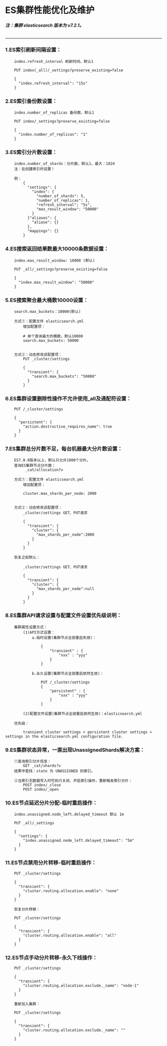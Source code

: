# ES集群性能优化及维护
###### **注：集群 elasticsearch 版本为 v7.2.1。**
---
### 1.ES索引刷新间隔设置：
		index.refresh_interval 刷新时间，默认1
		
		PUT index(_all)/_settings?preserve_existing=false

		{
		  "index.refresh_interval": "15s"
		}


### 2.ES索引备份数设置：
		index.number_of_replicas 备份数，默认1

		PUT index/_settings?preserve_existing=false

		{
		  "index.number_of_replicas": "1"
		}

### 3.ES索引分片数设置：
		index.number_of_shards：分片数，默认1，最大：1024
		注：在创建索引时设置！

		例：
			{
			  "settings": {
			    "index": {
			      "number_of_shards": 5,
			      "number_of_replicas": 1,
			      "refresh_interval": "5s",
			      "max_result_window": "50000"
			    }
			  }"aliases": {
			    "aliase": {}
			  },
			  "mappings": {}
			}

### 4.ES搜索返回结果数最大10000条数据设置：
		index.max_result_window: 10000 (默认)

		PUT _all/_settings?preserve_existing=false

		{
		  "index.max_result_window": "50000"
		}

### 5.ES搜索聚合最大桶数10000设置：
		search.max_buckets：10000(默认)

		方式①：配置文件 elasticsearch.yml
			增加配置项：

			# 单个查询最大的桶数，默认10000
			search.max_buckets: 50000


		方式②：动态修改该配置项：
			PUT _cluster/settings

			{
			  "transient": {
			    "search.max_buckets": "50000"
			  }
			}

### 6.ES集群设置删除性操作不允许使用_all及通配符设置：
	
		PUT /_cluster/settings

		{
		  "persistent": {
		    "action.destructive_requires_name": true
		  }
		}

### 7.ES集群总分片数不足，每台机器最大分片数设置：
		ES7.0.0版本以上，默认只允许1000个分片。
		查询ES集群节点分片数：  
			 _cat/allocation?v

		方式①：配置文件 elasticsearch.yml
			增加配置项：

			cluster.max_shards_per_node: 2000


		方式②：动态修改该配置项：
			_cluster/settings GET、PUT请求

			{
			  "transient": {
			    "cluster": {
			      "max_shards_per_node":2000
			    }
			  }
			}

		恢复之前默认：

			_cluster/settings GET、PUT请求

			{
			  "transient": {
			    "cluster": {
			      "max_shards_per_node":null
			    }
			  }
			}

### 8.ES集群API请求设置与配置文件设置优先级说明：
		集群属性设置方式：
			(1)API方式设置：
				a.临时设置(集群节点全部重启失效)：

					{
					    "transient" : {
					        "xxx" : "yyy"
					    }
					}

				b.永久设置(集群节点全部重启依然生效)：

					PUT /_cluster/settings
					{
					    "persistent" : {
					        "xxx" : "yyy"
					    }
					}

			(2)配置文件设置(集群节点全部重启依然生效)：elasticsearch.yml

		优先级：

			transient cluster settings > persistent cluster settings >	settings in the elasticsearch.yml configuration file.

### 9.ES集群状态异常，一直出现UnassignedShards解决方案：
		
		①查询索引分片信息：
			GET _cat/shards?v
		结果中查找：state 为 UNASSIGNED 的索引。

		②当索引无数据写入时可执行关闭、开启索引操作，重新触发索引分片：
			POST index/_close
			POST index/_open

### 10.ES节点延迟分片分配-临时重启操作：
		index.unassigned.node_left.delayed_timeout 默认 1m

		PUT _all/_settings

		{
		  "settings": {
		    "index.unassigned.node_left.delayed_timeout": "5m"
		  }
		}

### 11.ES节点禁用分片转移-临时重启操作：
	
		PUT _cluster/settings

		{
		  "transient": {
		    "cluster.routing.allocation.enable": "none"
		  }
		}

		恢复分片转移：

		PUT _cluster/settings

		{
		  "transient": {
		    "cluster.routing.allocation.enable": "all"
		  }
		}

### 12.ES节点手动分片转移-永久下线操作：

		PUT _cluster/settings

		{
		  "transient": {
		    "cluster.routing.allocation.exclude._name": "node-1"
		  }
		}

		重新加入集群：

		PUT _cluster/settings

		{
		  "transient": {
		    "cluster.routing.allocation.exclude._name": ""
		  }
		}

